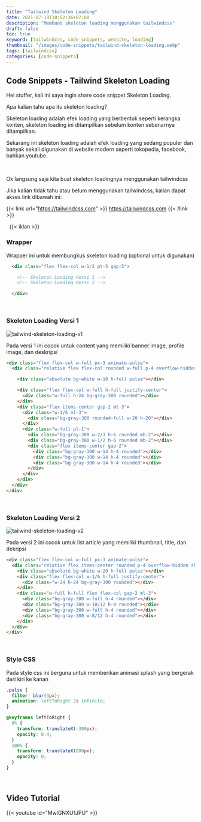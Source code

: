 ```yaml
---
title: "Tailwind Skeleton Loading"
date: 2021-07-19T18:52:36+07:00
description: "Membuat skeleton loading menggunakan tailwindcss"
draft: false
toc: true
keyword: [tailwindcss, code-snippets, website, loading]
thumbnail: "/images/code-snippets/tailwind-skeleton-loading.webp"
tags: [tailwindcss]
categories: [code-snippets]
---
```


## Code Snippets - Tailwind Skeleton Loading
Hei stuffer, kali ini saya ingin share code snippet Skeleton Loading.

Apa kalian tahu apa itu skeleton loading?

Skeleton loading adalah efek loading yang berbentuk seperti kerangka konten, skeleton loading ini ditampilkan sebelum konten sebenarnya ditampilkan.

Sekarang ini skeleton loading adalah efek loading yang sedang populer dan banyak sekali digunakan di website modern seperti tokopedia, facebook, bahkan youtube.

&nbsp;

Ok langsung saja kita buat skeleton loadingnya menggunakan tailwindcss

Jika kalian tidak tahu atau belum menggunakan tailwindcss, kalian dapat akses link dibawah ini:

{{< link url="https://tailwindcss.com" >}}
  https://tailwindcss.com
{{< /link >}}

&nbsp;
{{< iklan >}}

### Wrapper
Wrapper ini untuk membungkus skeleton loading (optional untuk digunakan)
```html
  <div class="flex flex-col w-1/2 pt-5 gap-5">

    <!-- Skeleton Loading Versi 1 -->
    <!-- Skeleton Loading Versi 2 -->

  </div>
```

&nbsp;

### Skeleton Loading Versi 1

![tailwind-skeleton-loading-v1](/images/code-snippets/tailwind-skeleton-loading-v1.jpg)

Pada versi 1 ini cocok untuk content yang memiliki banner image, profile image, dan deskripsi
```html
<div class="flex flex-col w-full px-3 animate-pulse">
  <div class="relative flex flex-col rounded w-full p-4 overflow-hidden shadow bg-white">

    <div class="absolute bg-white w-10 h-full pulse"></div>

    <div class="flex flex-col w-full h-full justify-center">
      <div class="w-full h-24 bg-gray-300 rounded"></div>
    </div>
    <div class="flex items-center gap-2 mt-3">
      <div class="w-1/6 ml-3">
        <div class="bg-gray-300 rounded-full w-20 h-20"></div>
      </div>
      <div class="w-full pl-1">
        <div class="bg-gray-300 w-2/3 h-6 rounded mb-2"></div>
        <div class="bg-gray-300 w-1/2 h-6 rounded mb-2"></div>
        <div class="flex items-center gap-2">
          <div class="bg-gray-300 w-14 h-4 rounded"></div>
          <div class="bg-gray-300 w-14 h-4 rounded"></div>
          <div class="bg-gray-300 w-14 h-4 rounded"></div>
        </div>
      </div>  
    </div>
  </div>
</div>
```

&nbsp;

### Skeleton Loading Versi 2

![tailwind-skeleton-loading-v2](/images/code-snippets/tailwind-skeleton-loading-v2.jpg)

Pada versi 2 ini cocok untuk list article yang memiliki thumbnail, title, dan dekripsi
```html
<div class="flex flex-col w-full px-3 animate-pulse">
  <div class="relative flex items-center rounded p-4 overflow-hidden shadow bg-white">
    <div class="absolute bg-white w-20 h-full pulse"></div>
    <div class="flex flex-col w-1/6 h-full justify-center">
      <div class="w-24 h-24 bg-gray-300 rounded"></div>
    </div>
    <div class="w-full h-full flex flex-col gap-2 ml-3">
      <div class="bg-gray-300 w-full h-4 rounded"></div>
      <div class="bg-gray-300 w-10/12 h-4 rounded"></div>
      <div class="bg-gray-300 w-full h-4 rounded"></div>
      <div class="bg-gray-300 w-8/12 h-4 rounded"></div>
    </div>
  </div>
</div>
```

&nbsp;

### Style CSS
Pada style css ini berguna untuk memberikan animasi splash yang bergerak dari kiri ke kanan
```css
.pulse {
  filter: blur(3px);
  animation: leftToRight 2s infinite;
}

@keyframes leftToRight {
  0% {
    transform: translateX(-300px);
    opacity: 0.4;
  }
  100% {
    transform: translateX(800px);
    opacity: 0;
  }
}
```

&nbsp;

## Video Tutorial
{{< youtube id="MwlGNXU1JPU" >}}
